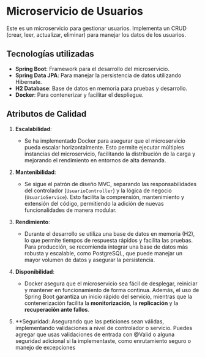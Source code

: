 # Microservicio de Usuarios

Este es un microservicio para gestionar usuarios. Implementa un CRUD (crear, leer, actualizar, eliminar) para manejar los datos de los usuarios.

## Tecnologías utilizadas

- **Spring Boot**: Framework para el desarrollo del microservicio.
- **Spring Data JPA**: Para manejar la persistencia de datos utilizando Hibernate.
- **H2 Database**: Base de datos en memoria para pruebas y desarrollo.
- **Docker**: Para contenerizar y facilitar el despliegue.

## Atributos de Calidad

1. **Escalabilidad**:
    - Se ha implementado Docker para asegurar que el microservicio pueda escalar horizontalmente. Esto permite ejecutar múltiples instancias del microservicio, facilitando la distribución de la carga y mejorando el rendimiento en entornos de alta demanda.

2. **Mantenibilidad**:
    - Se sigue el patrón de diseño MVC, separando las responsabilidades del controlador (`UsuarioController`) y la lógica de negocio (`UsuarioService`). Esto facilita la comprensión, mantenimiento y extensión del código, permitiendo la adición de nuevas funcionalidades de manera modular.

3. **Rendimiento**:
    - Durante el desarrollo se utiliza una base de datos en memoria (H2), lo que permite tiempos de respuesta rápidos y facilita las pruebas. Para producción, se recomienda integrar una base de datos más robusta y escalable, como PostgreSQL, que puede manejar un mayor volumen de datos y asegurar la persistencia.

4. **Disponibilidad**:
    - Docker asegura que el microservicio sea fácil de desplegar, reiniciar y mantener en funcionamiento de forma continua. Además, el uso de Spring Boot garantiza un inicio rápido del servicio, mientras que la contenerización facilita la **monitorización**, la **replicación** y la **recuperación ante fallos**.

5. **Seguridad: Asegurando que las peticiones sean válidas, implementando validaciones a nivel de controlador o servicio. Puedes agregar que usas validaciones de entrada con @Valid o alguna seguridad adicional si la implementaste, como enrutamiento seguro o manejo de excepciones